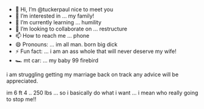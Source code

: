 - 👋 Hi, I’m @tuckerpaul nice to meet you 
- 👀 I’m interested in ... my family!
- 🌱 I’m currently learning ... humility 
- 💞️ I’m looking to collaborate on ... restructure 
- 📫 How to reach me ... phone 
- 😄 Pronouns: ... im all man. born big dick 
- ⚡ Fun fact: ... i am an ass whole that will never deserve my wife!
- 🏎️ mt car: ... my baby 99 firebird 
<!--- my wife and kids are every. do not touch what is mine!!!
tuckerpaul/tuckerpaul is a ✨ special ✨ repository because its `README.md` (this file) appears on your GitHub profile.
You can click the Preview link to take a look at your changes.
---> i am struggling getting my marriage back on track any advice will be appreciated.
im 6 ft 4 .. 250 lbs ... so i basically do what i want ... i mean who really going to stop me!!
